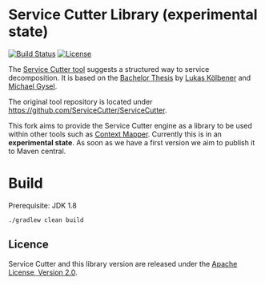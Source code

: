 # Service Cutter Library (experimental state) 
[![Build Status](https://travis-ci.com/ContextMapper/service-cutter-library.svg?branch=master)](https://travis-ci.com/ContextMapper/service-cutter-library) [![License](https://img.shields.io/badge/License-Apache%202.0-blue.svg)](https://opensource.org/licenses/Apache-2.0) 

The [Service Cutter tool](https://github.com/ServiceCutter/ServiceCutter) suggests a structured way to service decomposition. It is based on the [Bachelor Thesis](https://eprints.hsr.ch/476/) by [Lukas Kölbener](https://github.com/koelbener) and [Michael Gysel](https://github.com/gysel).

The original tool repository is located under https://github.com/ServiceCutter/ServiceCutter.

This fork aims to provide the Service Cutter engine as a library to be used within other tools such as [Context Mapper](https://contextmapper.org). Currently this is in an **experimental state**. As soon as we have a first version we aim to publish it to Maven central.

# Build

Prerequisite: JDK 1.8

```
./gradlew clean build
```

## Licence
Service Cutter and this library version are released under the [Apache License, Version 2.0](http://www.apache.org/licenses/LICENSE-2.0).
